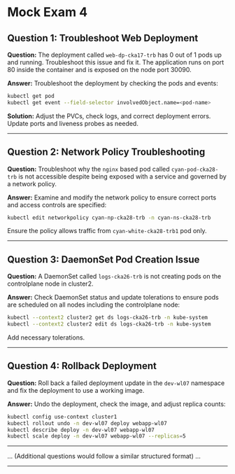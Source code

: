 
# Mock Exam 4

## Question 1: Troubleshoot Web Deployment
**Question:**
The deployment called `web-dp-cka17-trb` has 0 out of 1 pods up and running. Troubleshoot this issue and fix it. The application runs on port 80 inside the container and is exposed on the node port 30090.

**Answer:**
Troubleshoot the deployment by checking the pods and events:

```bash
kubectl get pod
kubectl get event --field-selector involvedObject.name=<pod-name>
```

**Solution:**
Adjust the PVCs, check logs, and correct deployment errors. Update ports and liveness probes as needed.

---

## Question 2: Network Policy Troubleshooting
**Question:**
Troubleshoot why the `nginx` based pod called `cyan-pod-cka28-trb` is not accessible despite being exposed with a service and governed by a network policy.

**Answer:**
Examine and modify the network policy to ensure correct ports and access controls are specified:

```bash
kubectl edit networkpolicy cyan-np-cka28-trb -n cyan-ns-cka28-trb
```

Ensure the policy allows traffic from `cyan-white-cka28-trb1` pod only.

---

## Question 3: DaemonSet Pod Creation Issue
**Question:**
A DaemonSet called `logs-cka26-trb` is not creating pods on the controlplane node in cluster2.

**Answer:**
Check DaemonSet status and update tolerations to ensure pods are scheduled on all nodes including the controlplane node:

```bash
kubectl --context2 cluster2 get ds logs-cka26-trb -n kube-system
kubectl --context2 cluster2 edit ds logs-cka26-trb -n kube-system
```

Add necessary tolerations.

---

## Question 4: Rollback Deployment
**Question:**
Roll back a failed deployment update in the `dev-wl07` namespace and fix the deployment to use a working image.

**Answer:**
Undo the deployment, check the image, and adjust replica counts:

```bash
kubectl config use-context cluster1
kubectl rollout undo -n dev-wl07 deploy webapp-wl07
kubectl describe deploy -n dev-wl07 webapp-wl07
kubectl scale deploy -n dev-wl07 webapp-wl07 --replicas=5
```

---

... (Additional questions would follow a similar structured format) ...

---
